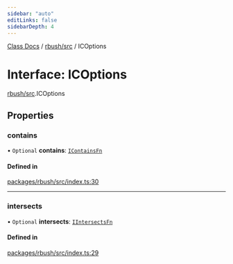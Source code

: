 ```yaml
---
sidebar: "auto"
editLinks: false
sidebarDepth: 4
---
```


[Class Docs](../index.md) / [rbush/src](../modules/rbush_src.md) / ICOptions

# Interface: ICOptions

[rbush/src](../modules/rbush_src.md).ICOptions

## Properties

### contains

• `Optional` **contains**: [`IContainsFn`](../modules/rbush_src.md#icontainsfn)

#### Defined in

[packages/rbush/src/index.ts:30](https://github.com/sakitam-fdd/wind-layer/blob/a0de2bd/packages/rbush/src/index.ts#L30)

___

### intersects

• `Optional` **intersects**: [`IIntersectsFn`](../modules/rbush_src.md#iintersectsfn)

#### Defined in

[packages/rbush/src/index.ts:29](https://github.com/sakitam-fdd/wind-layer/blob/a0de2bd/packages/rbush/src/index.ts#L29)
